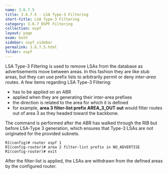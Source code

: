 ```yaml
---
name: 3.6.7.5
title: 3.6.7.5 - LSA Type-3 Filtering
short-title: LSA Type-3 Filtering
category: 3.6.7 OSPF Filtering
collection: ospf
layout: page
exam: both
sidebar: ospf_sidebar
permalink: 3.6.7.5.html
folder: ospf
---
```

LSA Type-3 Filtering is used to remove LSAs from the database as advertisements move between areas. In this fashion they are like stub areas, but they can use prefix lists to arbitrarily permit or deny *inter-area* routes. A few items regarding LSA Type-3 Filtering:

- has to be applied on an ABR
- applied when they are generating their inter-area prefixes
- the direction is related to the area for which it is defined
 - for example, **area 3 filter-list prefix AREA_3_OUT out** would filter routes out of area 3 as they headed toward the backbone.

 The command is performed after the ABR has walked through the RIB but before LSA-Type 3 generation, which ensures that Type-3 LSAs are not originated for the provided subnets.

 ```
 R1(config)# router ospf 1
 R1(config-router)# area 2 filter-list prefix in NO_ADVERTISE
 R1(config-router)# exit
 ```

 After the filter-list is applied, the LSAs are withdrawn from the defined areas by the configured router.
